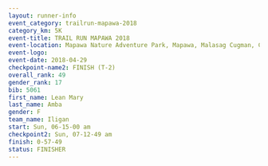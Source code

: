 ```yaml
---
layout: runner-info 
event_category: trailrun-mapawa-2018 
category_km: 5K 
event-title: TRAIL RUN MAPAWA 2018 
event-location: Mapawa Nature Adventure Park, Mapawa, Malasag Cugman, Cagayan de Oro Philippines 
event-logo: 
event-date: 2018-04-29 
checkpoint-name2: FINISH (T-2) 
overall_rank: 49
gender_rank: 17
bib: 5061
first_name: Lean Mary
last_name: Amba
gender: F
team_name: Iligan
start: Sun, 06-15-00 am
checkpoint2: Sun, 07-12-49 am
finish: 0-57-49
status: FINISHER
---
```


